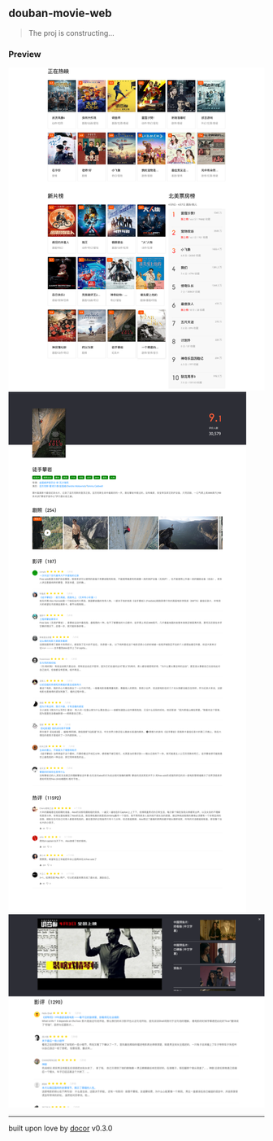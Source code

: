 ## douban-movie-web
> The proj is constructing...


### Preview

![photo-001](https://github.com/Yangfan2016/PicBed/blob/master/Personal/douban-web-001.png?raw=true)
![photo-002](https://github.com/Yangfan2016/PicBed/blob/master/Personal/douban-web-002.png?raw=true)
![photo-003](https://github.com/Yangfan2016/PicBed/blob/master/Personal/douban-web-003.png?raw=true)


---
built upon love by [docor](https://github.com/turingou/docor.git) v0.3.0
